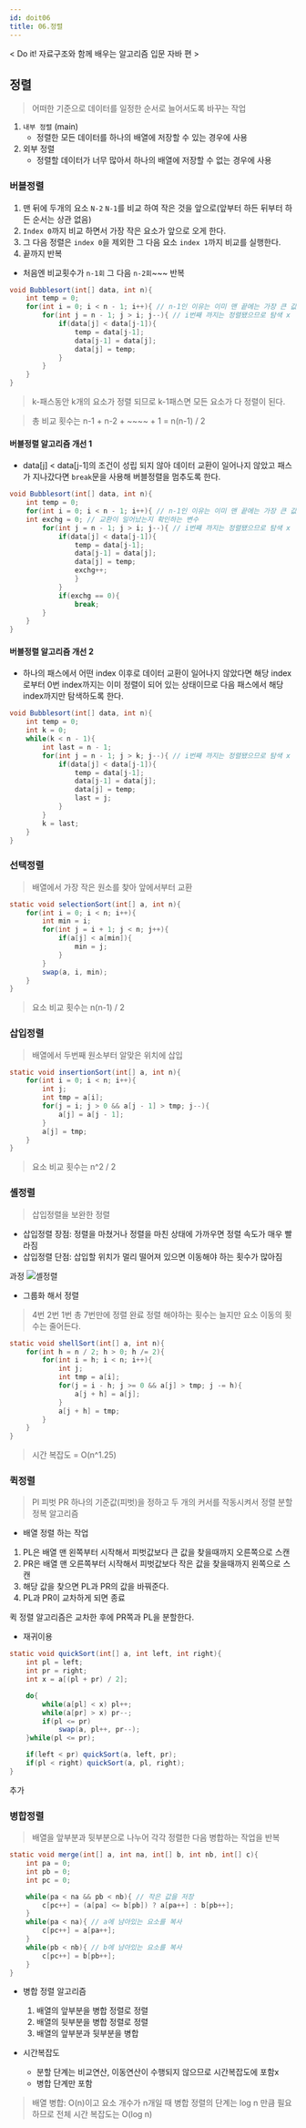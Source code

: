 ```yaml
---
id: doit06
title: 06.정렬
---
```


< Do it! 자료구조와 함께 배우는 알고리즘 입문 자바 편 >

## 정렬
> 어떠한 기준으로 데이터를 일정한 순서로 늘어서도록 바꾸는 작업

1. `내부 정렬` (main)
    - 정렬한 모든 데이터를 하나의 배열에 저장할 수 있는 경우에 사용
2. 외부 정렬
    - 정렬할 데이터가 너무 많아서 하나의 배열에 저장할 수 없는 경우에 사용

### 버블정렬
1. 맨 뒤에 두개의 요소 `N-2` `N-1`를 비교 하여 작은 것을 앞으로(앞부터 하든 뒤부터 하든 순서는 상관 없음)
2. `Index 0`까지 비교 하면서 가장 작은 요소가 앞으로 오게 한다.
3. 그 다음 정렬은 `index 0`을 제외한 그 다음 요소 `index 1`까지 비교를 실행한다.
4. 끝까지 반복

- 처음엔 비교횟수가 `n-1회` 그 다음 `n-2회`~~~ 반복
```java
void Bubblesort(int[] data, int n){
    int temp = 0;
    for(int i = 0; i < n - 1; i++){ // n-1인 이유는 이미 맨 끝에는 가장 큰 값이 오므로
        for(int j = n - 1; j > i; j--){ // i번째 까지는 정렬됐으므로 탐색 x
            if(data[j] < data[j-1]){
                temp = data[j-1];
                data[j-1] = data[j];
                data[j] = temp;
            }
        }
    }
}
```

> k-패스동안 k개의 요소가 정렬 되므로 k-1패스면 모든 요소가 다 정렬이 된다.

> 총 비교 횟수는 n-1 + n-2 + ~~~~ + 1 = n(n-1) / 2

#### 버블정렬 알고리즘 개선 1
- data[j] < data[j-1]의 조건이 성립 되지 않아 데이터 교환이 일어나지 않았고 패스가 지나갔다면 `break`문을 사용해 버블정렬을 멈추도록 한다.
```java
void Bubblesort(int[] data, int n){
    int temp = 0;
    for(int i = 0; i < n - 1; i++){ // n-1인 이유는 이미 맨 끝에는 가장 큰 값이 오므로
    int exchg = 0; // 교환이 일어났는지 확인하는 변수
        for(int j = n - 1; j > i; j--){ // i번째 까지는 정렬됐으므로 탐색 x
            if(data[j] < data[j-1]){
                temp = data[j-1];
                data[j-1] = data[j];
                data[j] = temp;
                exchg++;
                }
            }
            if(exchg == 0){
                break;
        }
    }
}
```

#### 버블정렬 알고리즘 개선 2
- 하나의 패스에서 어떤 index 이후로 데이터 교환이 일어나지 않았다면 해당 index로부터 0번 index까지는 이미 정렬이 되어 있는 상태이므로 다음 패스에서 해당 index까지만 탐색하도록 한다.
```java
void Bubblesort(int[] data, int n){
    int temp = 0;
    int k = 0;
    while(k < n - 1){
        int last = n - 1;
        for(int j = n - 1; j > k; j--){ // i번째 까지는 정렬됐으므로 탐색 x
            if(data[j] < data[j-1]){
                temp = data[j-1];
                data[j-1] = data[j];
                data[j] = temp;
                last = j;
            }
        }
        k = last;
    }
}
```

### 선택정렬
> 배열에서 가장 작은 원소를 찾아 앞에서부터 교환

```java
static void selectionSort(int[] a, int n){
    for(int i = 0; i < n; i++){
        int min = i;
        for(int j = i + 1; j < n; j++){
            if(a[j] < a[min]){
                min = j;
            }
        }
        swap(a, i, min);
    }
}
```
> 요소 비교 횟수는 n(n-1) / 2

### 삽입정렬
> 배열에서 두번째 원소부터 알맞은 위치에 삽입

```java
static void insertionSort(int[] a, int n){
    for(int i = 0; i < n; i++){
        int j;
        int tmp = a[i];
        for(j = i; j > 0 && a[j - 1] > tmp; j--){
            a[j] = a[j - 1];
        }
        a[j] = tmp;
    }
}
```
> 요소 비교 횟수는 n^2 / 2

### 셸정렬
> 삽입정렬을 보완한 정렬

- 삽입정렬 장점: 정렬을 마쳤거나 정렬을 마친 상태에 가까우면 정렬 속도가 매우 빨라짐
- 삽입정렬 단점: 삽입할 위치가 멀리 떨어져 있으면 이동해야 하는 횟수가 많아짐

 과정
![셸정렬](sort01.jpg)
- 그룹화 해서 정렬
> 4번 2번 1번 총 7번만에 정렬 완료
> 정렬 해야하는 횟수는 늘지만 요소 이동의 횟수는 줄어든다.

```java
static void shellSort(int[] a, int n){
    for(int h = n / 2; h > 0; h /= 2){
        for(int i = h; i < n; i++){
            int j;
            int tmp = a[i];
            for(j = i - h; j >= 0 && a[j] > tmp; j -= h){
                a[j + h] = a[j];
            }
            a[j + h] = tmp;
        }
    }
}
```
> 시간 복잡도 = O(n^1.25)

### 퀵정렬
> Pl 피벗 PR 하나의 기준값(피벗)을 정하고 두 개의 커서를 작동시켜서 정렬
> 분할 정복 알고리즘

- 배열 정렬 하는 작업
1. PL은 배열 맨 왼쪽부터 시작해서 피벗값보다 큰 값을 찾을때까지 오른쪽으로 스캔
2. PR은 배열 맨 오른쪽부터 시작해서 피벗값보다 작은 값을 찾을때까지 왼쪽으로 스캔
3. 해당 값을 찾으면 PL과 PR의 값을 바꿔준다.
4. PL과 PR이 교차하게 되면 종료

퀵 정렬 알고리즘은 교차한 후에 PR쪽과 PL을 분할한다.

- 재귀이용
```java
static void quickSort(int[] a, int left, int right){
    int pl = left;
    int pr = right;
    int x = a[(pl + pr) / 2];

    do{
        while(a[pl] < x) pl++;
        while(a[pr] > x) pr--;
        if(pl <= pr)
            swap(a, pl++, pr--);
    }while(pl <= pr);

    if(left < pr) quickSort(a, left, pr);
    if(pl < right) quickSort(a, pl, right);
}
```
추가

### 병합정렬
> 배열을 앞부분과 뒷부분으로 나누어 각각 정렬한 다음 병합하는 작업을 반복

```java
static void merge(int[] a, int na, int[] b, int nb, int[] c){
    int pa = 0;
    int pb = 0;
    int pc = 0;

    while(pa < na && pb < nb){ // 작은 값을 저장
        c[pc++] = (a[pa] <= b[pb]) ? a[pa++] : b[pb++];
    }
    while(pa < na){ // a에 남아있는 요소를 복사
        c[pc++] = a[pa++];
    }
    while(pb < nb){ // b에 남아있는 요소를 복사
        c[pc++] = b[pb++];
    }
}
```

- 병합 정렬 알고리즘
    1. 배열의 앞부분을 병합 정렬로 정렬
    2. 배열의 뒷부분을 병합 정렬로 정렬
    3. 배열의 앞부분과 뒷부분을 병합

- 시간복잡도
    - 분할 단계는 비교연산, 이동연산이 수행되지 않으므로 시간복잡도에 포함x
    - 병합 단계만 포함
> 배열 병합: O(n)이고 요소 개수가 n개일 때 병합 정렬의 단계는 log n 만큼 필요하므로 전체 시간 복잡도는 O(log n)